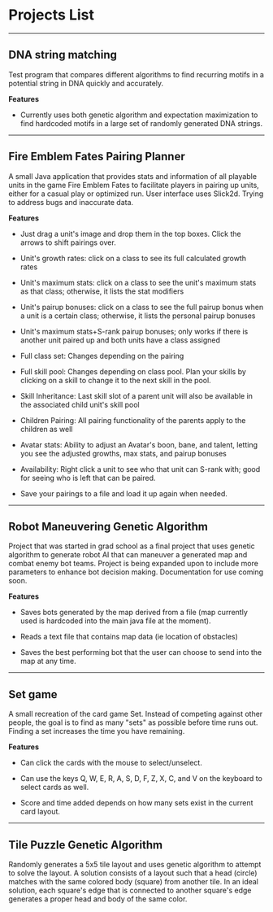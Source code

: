 # Projects List

-------

## DNA string matching 

Test program that compares different algorithms to find recurring motifs in a potential string in DNA quickly and accurately.

**Features**

* Currently uses both genetic algorithm and expectation maximization to find hardcoded motifs in a large set of randomly generated DNA strings.

-------

## Fire Emblem Fates Pairing Planner

A small Java application that provides stats and information of all playable units in the game Fire Emblem Fates to facilitate players in pairing up units, either for a casual play or optimized run. User interface uses Slick2d. Trying to address bugs and inaccurate data.

**Features**

* Just drag a unit's image and drop them in the top boxes.  Click the arrows to shift pairings over.

* Unit's growth rates: click on a class to see its full calculated growth rates

* Unit's maximum stats: click on a class to see the unit's maximum stats as that class; otherwise, it lists the stat modifiers

* Unit's pairup bonuses: click on a class to see the full pairup bonus when a unit is a certain class; otherwise, it lists the personal pairup bonuses

* Unit's maximum stats+S-rank pairup bonuses; only works if there is another unit paired up and both units have a class assigned

* Full class set: Changes depending on the pairing

* Full skill pool: Changes depending on class pool. Plan your skills by clicking on a skill to change it to the next skill in the pool.

* Skill Inheritance: Last skill slot of a parent unit will also be available in the associated child unit's skill pool

* Children Pairing: All pairing functionality of the parents apply to the children as well

* Avatar stats: Ability to adjust an Avatar's boon, bane, and talent, letting you see the adjusted growths, max stats, and pairup bonuses

* Availability: Right click a unit to see who that unit can S-rank with; good for seeing who is left that can be paired.

* Save your pairings to a file and load it up again when needed.

-------

## Robot Maneuvering Genetic Algorithm

Project that was started in grad school as a final project that uses genetic algorithm to generate robot AI that can maneuver a generated map and combat enemy bot teams.  Project is being expanded upon to include more parameters to enhance bot decision making. Documentation for use coming soon.

**Features**

* Saves bots generated by the map derived from a file (map currently used is hardcoded into the main java file at the moment).

* Reads a text file that contains map data (ie location of obstacles)

* Saves the best performing bot that the user can choose to send into the map at any time.

-------

## Set game

A small recreation of the card game Set.  Instead of competing against other people, the goal is to find as many "sets" as possible before time runs out.  Finding a set increases the time you have remaining.

**Features**

* Can click the cards with the mouse to select/unselect.

* Can use the keys Q, W, E, R, A, S, D, F, Z, X, C, and V on the keyboard to select cards as well.

* Score and time added depends on how many sets exist in the current card layout.

-------

## Tile Puzzle Genetic Algorithm

Randomly generates a 5x5 tile layout and uses genetic algorithm to attempt to solve the layout. A solution consists of a layout such that a head (circle) matches with the same colored body (square) from another tile. In an ideal solution, each square's edge that is connected to another square's edge generates a proper head and body of the same color.
